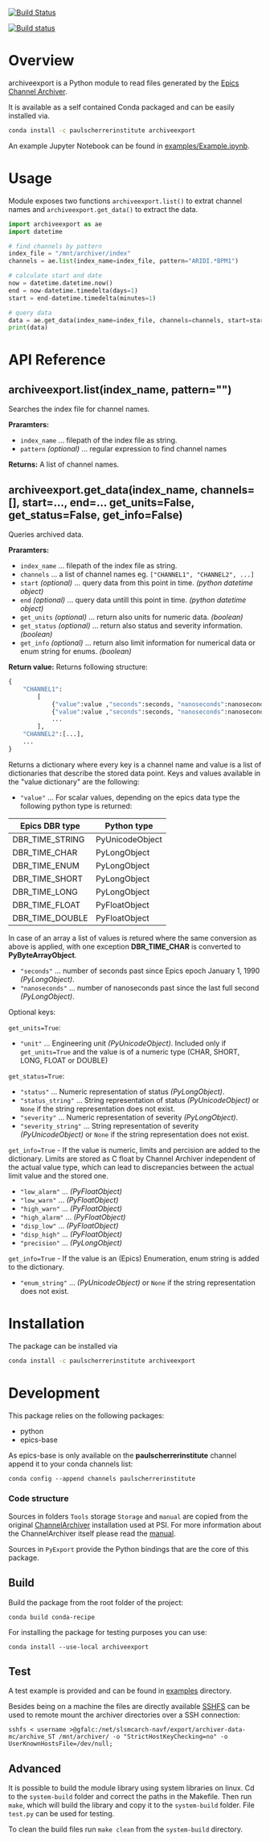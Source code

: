 [![Build Status](https://travis-ci.org/paulscherrerinstitute/archiveexport.svg?branch=master)](https://travis-ci.org/paulscherrerinstitute/archiveexport)

[![Build status](https://ci.appveyor.com/api/projects/status/311o0resbpy14wkx?svg=true)](https://ci.appveyor.com/project/simongregorebner/archiveexport)

# Overview

archiveexport is a Python module to read files generated by the [Epics Channel Archiver](https://ics-web.sns.ornl.gov/kasemir/archiver/). 

It is available as a self contained Conda packaged and can be easily installed via. 

```bash
conda install -c paulscherrerinstitute archiveexport
```

An example Jupyter Notebook can be found in [examples/Example.ipynb](examples/Example.ipynb).

# Usage

Module exposes two functions `archiveexport.list()` to extrat channel names and `archiveexport.get_data()` to extract the data. 


```python
import archiveexport as ae
import datetime

# find channels by pattern
index_file = "/mnt/archiver/index"
channels = ae.list(index_name=index_file, pattern="ARIDI.*BPM1")

# calculate start and date
now = datetime.datetime.now()
end = now-datetime.timedelta(days=1)
start = end-datetime.timedelta(minutes=1)

# query data
data = ae.get_data(index_name=index_file, channels=channels, start=start, end=end, get_units=True, get_status=True, get_info=True)
print(data)
```

# API Reference

## archiveexport.list(index_name, pattern="")

Searches the index file for channel names.

**Praramters:**                                                                                                
* `index_name` ... filepath of the index file as string.
* `pattern` *(optional)* ... regular expression to find channel names

**Returns:** A list of channel names.

## archiveexport.get_data(index_name, channels=[], start=..., end=... get_units=False, get_status=False, get_info=False)

Queries archived data.

**Praramters:**                                                                                                
* `index_name` ... filepath of the index file as string.
* `channels`   ... a list of channel names eg. `["CHANNEL1", "CHANNEL2", ...]`
* `start` *(optional)* ... query data from this point in time. *(python datetime object)* 
* `end`   *(optional)* ... query data untill this point in time. *(python datetime object)* 
* `get_units`   *(optional)* ... return also units for numeric data. *(boolean)*
* `get_status`  *(optional)* ... return also status and severity information. *(boolean)* 
* `get_info`    *(optional)* ... return also limit information for numerical data or enum string for enums. *(boolean)* 

**Return value:**
Returns following structure:
```python
{
    "CHANNEL1": 
        [
            {"value":value ,"seconds":seconds, "nanoseconds":nanoseconds, "unit":"unit", ...}
            {"value":value ,"seconds":seconds, "nanoseconds":nanoseconds, ...}
            ...
        ],
    "CHANNEL2":[...],
    ...
}   
```

Returns a dictionary where every key is a channel name and value is a list of dictionaries that describe the stored data point. Keys and values available in the "value dictionary" are the following:

* `"value"` ... For scalar values, depending on the epics data type the following python type is returned:

| Epics DBR type  | Python type     | 
| --------------- | --------------- | 
| DBR_TIME_STRING | PyUnicodeObject |
| DBR_TIME_CHAR   | PyLongObject   |
| DBR_TIME_ENUM   | PyLongObject   |
| DBR_TIME_SHORT  | PyLongObject   |
| DBR_TIME_LONG   | PyLongObject   |
| DBR_TIME_FLOAT  | PyFloatObject   |
| DBR_TIME_DOUBLE | PyFloatObject   |

In case of an array a list of values is retured where the same conversion as above is applied, with one exception **DBR_TIME_CHAR** is converted to **PyByteArrayObject**.
    
* `"seconds"` ... number of seconds past since Epics epoch January 1, 1990 *(PyLongObject)*.
* `"nanoseconds"` ... number of nanoseconds past since the last full second *(PyLongObject)*.

Optional keys:

`get_units=True`:
* `"unit"` ... Engineering unit *(PyUnicodeObject)*. Included only if `get_units=True` and the value is of a numeric type (CHAR, SHORT, LONG, FLOAT or DOUBLE)

`get_status=True`:
* `"status"` ... Numeric representation of status *(PyLongObject)*.
* `"status_string"` ... String representation of status *(PyUnicodeObject)* or `None` if the string representation does not exist.
* `"severity"` ... Numeric representation of severity *(PyLongObject)*.
* `"severity_string"` ... String representation of severity *(PyUnicodeObject)* or `None` if the string representation does not exist.

`get_info=True` - If the value is numeric, limits and percision are added to the dictionary. Limits are stored as C float by Channel Archiver independent of the actual value type, which can lead to discrepancies between the actual limit value and the stored one.
* `"low_alarm"` ... *(PyFloatObject)* 
* `"low_warn"` ... *(PyFloatObject)* 
* `"high_warn"` ... *(PyFloatObject)* 
* `"high_alarm"` ... *(PyFloatObject)* 
* `"disp_low"` ... *(PyFloatObject)* 
* `"disp_high"` ... *(PyFloatObject)*
* `"precision"` ... *(PyLongObject)* 

`get_info=True` - If the value is an (Epics) Enumeration, enum string is added to the dictionary.
* `"enum_string"` ... *(PyUnicodeObject)* or `None` if the string representation does not exist.

# Installation

The package can be installed via 

```bash
conda install -c paulscherrerinstitute archiveexport
```

# Development

This package relies on the following packages:

- python
- epics-base

As epics-base is only available on the **paulscherrerinstitute** channel append it to your conda channels list:

```
conda config --append channels paulscherrerinstitute
```

### Code structure
Sources in folders `Tools` storage `Storage` and `manual` are copied from the original [ChannelArchiver](http://www.sls.psi.ch/cgi-bin/cvsweb.cgi/G/EPICS/extensions/src/ChannelArchiver/) installation used at PSI. For more information about the ChannelArchiver itself please read the [manual](manual/manual.pdf). 

Sources in `PyExport` provide the Python bindings that are the core of this package.

## Build
Build the package from the root folder of the project:

```
conda build conda-recipe
```

For installing the package for testing purposes you can use:

```
conda install --use-local archiveexport
```

## Test
A test example is provided and can be found in [examples](examples) directory.

Besides being on a machine the files are directly available [SSHFS](https://linux.die.net/man/1/sshfs) can be used to remote mount the archiver directories over a SSH connection:

```
sshfs < username >@gfalc:/net/slsmcarch-navf/export/archiver-data-mc/archive_ST /mnt/archiver/ -o "StrictHostKeyChecking=no" -o UserKnownHostsFile=/dev/null;
```

## Advanced
It is possible to build the module library using system libraries on linux. Cd to the `system-build` folder and correct the paths in the Makefile. Then run `make`, which will build the library and copy it to the `system-build` folder. File `test.py` can be used for testing.

To clean the build files run `make clean` from the `system-build` directory.

